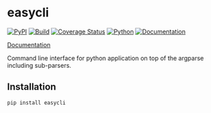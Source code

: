 # easycli

[![PyPI](http://img.shields.io/pypi/v/easycli.svg)](https://pypi.python.org/pypi/easycli)
[![Build](https://github.com/pylover/easycli/workflows/Build/badge.svg?branch=master)](https://github.com/pylover/easycli/actions)
[![Coverage Status](https://coveralls.io/repos/github/pylover/easycli/badge.svg?branch=master)](https://coveralls.io/github/pylover/easycli?branch=master)
[![Python](https://img.shields.io/badge/Python-%3E%3D3.6-blue)](https://python.org)
[![Documentation](https://img.shields.io/badge/Documentation-ready!-blue)](https://pylover.github.io/easycli/)


[Documentation](https://pylover.github.io/easycli/)


Command line interface for python application on top of the argparse 
including sub-parsers.

## Installation

```bash
pip install easycli
```

